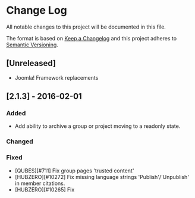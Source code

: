 # Change Log
All notable changes to this project will be documented in this file.

The format is based on [Keep a Changelog](http://keepachangelog.com/) 
and this project adheres to [Semantic Versioning](http://semver.org/).

## [Unreleased]
 - Joomla! Framework replacements

## [2.1.3] - 2016-02-01
### Added
 - Add ability to archive a group or project moving to a readonly state.

### Changed

### Fixed
- [QUBES][#711] Fix group pages 'trusted content'
- [HUBZERO][#10272] Fix missing language strings 'Publish'/'Unpublish' in member citations.
- [HUBZERO][#10265] Fix 


